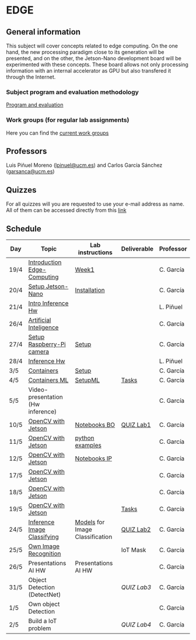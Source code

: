 # EDGE

## General information

This subject will cover concepts related to edge computing. On the one hand, the new processing paradigm close to its generation will be presented, and on the other, the Jetson-Nano development board will be experimented with these concepts. These board allows not only processing information with an internal accelerator as GPU but also transfered it through the Internet.

### Subject program and evaluation methodology

  [Program and evaluation](presentation.pdf)

### Work groups (for regular lab assignments)
   Here you can find the [current work groups](groups.md)

## Professors
Luis Piñuel Moreno (lpinuel@ucm.es) and Carlos García Sánchez (garsanca@ucm.es)

## Quizzes
For all quizzes will you are requested to use your e-mail address as name. All of them can be accessed directly from this [link](https://api.socrative.com/rc/MSKz9c)

## Schedule

|    Day       | Topic                                                                |  Lab instructions                     |  Deliverable   | Professor |
|--------------|----------------------------------------------------------------------|---------------------------------------|----------------|-----------|
| 19/4         | [Introduction Edge-Computing](Week1/slides/Week1_Intro.pdf)          | [Week1](Week1/index.md)               |                | C. García |
| 20/4         | [Setup Jetson-Nano](Week1/slides/Week1_JetsonNano_install.pdf)       | [Installation](Week1/install_Jetson-Nano.md) |         | C. García |
| 21/4         | [Intro Inference Hw](Theory/intro.pdf)                               |                                       |                | L. Piñuel |
| 26/4         | [Artificial Inteligence](slides/Week1_AI_Edge.pdf)                   |                                       |                | C. García |
| 27/4         | [Setup Raspberry-Pi camera](Week1/slides/Week1_JetsonNano_setup.pdf) | [Setup](Week1/setup_Jetson-Nano.md)   |                | C. García |
| 28/4         | [Inference Hw](Theory/edge-ai-hw.pdf)                                |                                       |                | L. Piñuel |
|  3/5         | [Containers](Week1/slides/Week1_JetsonNano_setup.pdf)                | [Setup](Week1/setup_Jetson-Nano.md)   |                | C. García |
|  4/5         | [Containers ML](Week1/slides/Week1_JetsonNano_setup.pdf)             | [SetupML](Week1/setup_MLcontainer.md) | [Tasks](Week1/assigments_Jetson-Nano.md) | C. García |
|  5/5         | Video-presentation (Hw inference)                                    |                                       |                | C. García |
| 10/5         | [OpenCV with Jetson](Week4/slides/Week3_OpenCV.pdf)                  | [Notebooks BO](Week4/JupyterNotebooks/OpenCV_BasicOperations.tar.gz)  | [QUIZ Lab1](https://api.socrative.com/rc/MSKz9c)    | C. García |
| 11/5         | [OpenCV with Jetson](Week4/slides/Week3_OpenCV.pdf)                  | [python examples](Week4/JupyterNotebooks/example_python.tar.gz)    |                | C. García |
| 12/5         | [OpenCV with Jetson](Week4/slides/Week3_OpenCV.pdf)                  | [Notebooks IP](Week4/JupyterNotebooks/OpenCV_ImageProcessing.tar.gz)  |                | C. García |
| 17/5         | [OpenCV with Jetson](Week4/slides/Week3_OpenCV.pdf)                  |                                       |                | C. García |
| 18/5         | [OpenCV with Jetson](Week4/slides/Week3_OpenCV.pdf)                  |                                       |                | C. García |
| 19/5         | [OpenCV with Jetson](Week4/slides/Week3_OpenCV.pdf)                  |                                       |[Tasks](Week4/assigments_OpenCV.md)| C. García |
| 24/5         | [Inference Image Classifying](Week6/inferenceImageClassifying.md)    | [Models](https://we.tl/t-KQDtGGNTsA) for Image Classification | [QUIZ Lab2](https://api.socrative.com/rc/MSKz9c)    | C. García |
| 25/5         | [Own Image Recognition](Week6/imageRecognition.md)                   |                                       | IoT Mask       | C. García |
| 26/5         | Presentations AI HW                                                  | Presentations AI HW                   |                | C. García |
| 31/5         | Object Detection (DetectNet)                                         |                                       | *QUIZ Lab3*    | C. García |
|  1/5         | Own object Detection                                                 |                                       |                | C. García |
|  2/5         | Build a IoT problem                                                  |                                       | *QUIZ Lab4*    | C. García |
